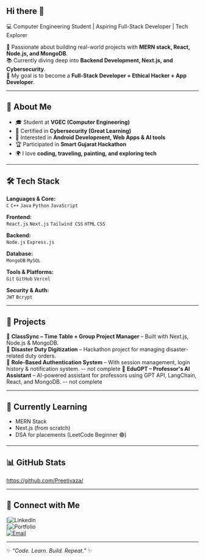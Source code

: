 ## Hi there 👋
💻 Computer Engineering Student | Aspiring Full-Stack Developer | Tech Explorer

🌟 Passionate about building real-world projects with **MERN stack, React, Node.js, and MongoDB**.  
📚 Currently diving deep into **Backend Development, Next.js, and Cybersecurity**.  
🎯 My goal is to become a **Full-Stack Developer + Ethical Hacker + App Developer**.  

---

## 🚀 About Me  
- 🎓 Student at **VGEC (Computer Engineering)**  
- 🔐 Certified in **Cybersecurity (Great Learning)**  
- 📱 Interested in **Android Development, Web Apps & AI tools**  
- 🏆 Participated in **Smart Gujarat Hackathon**  
- 🌍 I love **coding, traveling, painting, and exploring tech**  

---

## 🛠️ Tech Stack  

**Languages & Core:**  
`C` `C++` `Java` `Python` `JavaScript`

**Frontend:**  
`React.js` `Next.js` `Tailwind CSS` `HTML` `CSS`

**Backend:**  
`Node.js` `Express.js`

**Database:**  
`MongoDB` `MySQL`

**Tools & Platforms:**  
`Git` `GitHub` `Vercel` 

**Security & Auth:**  
`JWT` `Bcrypt` 

---

## 📌 Projects    
🔹 **ClassSync – Time Table + Group Project Manager** – Built with Next.js, Node.js & MongoDB.  
🔹 **Disaster Duty Digitization** – Hackathon project for managing disaster-related duty orders.  
🔹 **Role-Based Authentication System** – With session management, login history & notification system.  -- not complete
🔹 **EduGPT – Professor's AI Assistant** – AI-powered assistant for professors using GPT API, LangChain, React, and MongoDB. -- not complete

---

## 🌱 Currently Learning  
- MERN Stack
- Next.js (from scratch)  
- DSA for placements (LeetCode Beginner 🟢)  

---

## 📊 GitHub Stats  
https://github.com/Preetivaza/

---

## 🔗 Connect with Me  
[![LinkedIn](https://www.linkedin.com/in/vazapreeti3015/)  
[![Portfolio]()  
[![Email](https://img.shields.io/badge/Email-preetivaza@example.com-red?style=flat&logo=gmail)](mailto:preetivaza@example.com)  

---
✨ _“Code. Learn. Build. Repeat.”_ ✨

